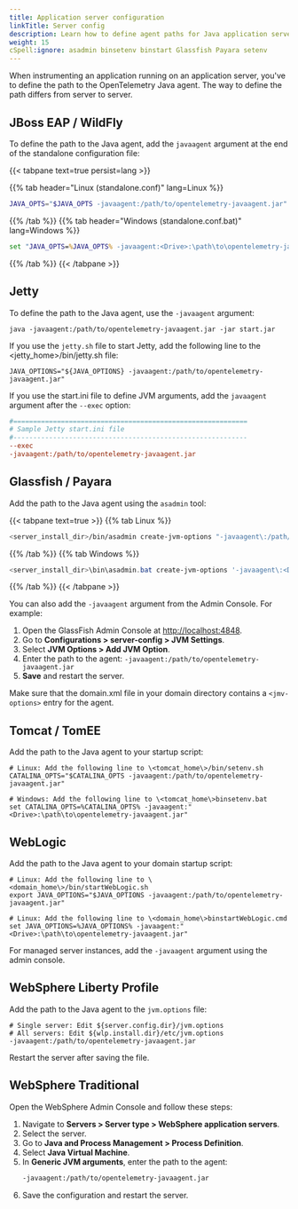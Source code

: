 ```yaml
---
title: Application server configuration
linkTitle: Server config
description: Learn how to define agent paths for Java application servers
weight: 15
cSpell:ignore: asadmin binsetenv binstart Glassfish Payara setenv
---
```


When instrumenting an application running on an application server, you've to
define the path to the OpenTelemetry Java agent. The way to define the path
differs from server to server.

## JBoss EAP / WildFly

To define the path to the Java agent, add the `javaagent` argument at the end of
the standalone configuration file:

{{< tabpane text=true persist=lang >}}

{{% tab header="Linux (standalone.conf)" lang=Linux %}}

```sh
JAVA_OPTS="$JAVA_OPTS -javaagent:/path/to/opentelemetry-javaagent.jar"
```

{{% /tab %}} {{% tab header="Windows (standalone.conf.bat)" lang=Windows %}}

```bat
set "JAVA_OPTS=%JAVA_OPTS% -javaagent:<Drive>:\path\to\opentelemetry-javaagent.jar"
```

{{% /tab %}} {{< /tabpane >}}

## Jetty

To define the path to the Java agent, use the `-javaagent` argument:

```shell
java -javaagent:/path/to/opentelemetry-javaagent.jar -jar start.jar
```

If you use the `jetty.sh` file to start Jetty, add the following line to the
\<jetty_home\>/bin/jetty.sh file:

```shell
JAVA_OPTIONS="${JAVA_OPTIONS} -javaagent:/path/to/opentelemetry-javaagent.jar"
```

If you use the start.ini file to define JVM arguments, add the `javaagent`
argument after the `--exec` option:

```ini
#===========================================================
# Sample Jetty start.ini file
#-----------------------------------------------------------
--exec
-javaagent:/path/to/opentelemetry-javaagent.jar
```

## Glassfish / Payara

Add the path to the Java agent using the `asadmin` tool:

{{< tabpane text=true >}} {{% tab Linux %}}

```sh
<server_install_dir>/bin/asadmin create-jvm-options "-javaagent\:/path/to/opentelemetry-javaagent.jar"
```

{{% /tab %}} {{% tab Windows %}}

```powershell
<server_install_dir>\bin\asadmin.bat create-jvm-options '-javaagent\:<Drive>\:\\path\\to\\opentelemetry-javaagent.jar'
```

{{% /tab %}} {{< /tabpane >}}

You can also add the `-javaagent` argument from the Admin Console. For example:

1.  Open the GlassFish Admin Console at <http://localhost:4848>.
2.  Go to **Configurations > server-config > JVM Settings**.
3.  Select **JVM Options > Add JVM Option**.
4.  Enter the path to the agent:
    `-javaagent:/path/to/opentelemetry-javaagent.jar`
5.  **Save** and restart the server.

Make sure that the domain.xml file in your domain directory contains a
`<jmv-options>` entry for the agent.

## Tomcat / TomEE

Add the path to the Java agent to your startup script:

```shell
# Linux: Add the following line to \<tomcat_home\>/bin/setenv.sh
CATALINA_OPTS="$CATALINA_OPTS -javaagent:/path/to/opentelemetry-javaagent.jar"

# Windows: Add the following line to \<tomcat_home\>binsetenv.bat
set CATALINA_OPTS=%CATALINA_OPTS% -javaagent:"<Drive>:\path\to\opentelemetry-javaagent.jar"
```

## WebLogic

Add the path to the Java agent to your domain startup script:

```shell
# Linux: Add the following line to \<domain_home\>/bin/startWebLogic.sh
export JAVA_OPTIONS="$JAVA_OPTIONS -javaagent:/path/to/opentelemetry-javaagent.jar"

# Linux: Add the following line to \<domain_home\>binstartWebLogic.cmd
set JAVA_OPTIONS=%JAVA_OPTIONS% -javaagent:"<Drive>:\path\to\opentelemetry-javaagent.jar"
```

For managed server instances, add the `-javaagent` argument using the admin
console.

## WebSphere Liberty Profile

Add the path to the Java agent to the `jvm.options` file:

```shell
# Single server: Edit ${server.config.dir}/jvm.options
# All servers: Edit ${wlp.install.dir}/etc/jvm.options
-javaagent:/path/to/opentelemetry-javaagent.jar
```

Restart the server after saving the file.

## WebSphere Traditional

Open the WebSphere Admin Console and follow these steps:

1.  Navigate to **Servers > Server type > WebSphere application servers**.
2.  Select the server.
3.  Go to **Java and Process Management > Process Definition**.
4.  Select **Java Virtual Machine**.
5.  In **Generic JVM arguments**, enter the path to the agent:
    ```bash
    -javaagent:/path/to/opentelemetry-javaagent.jar
    ```
6.  Save the configuration and restart the server.
